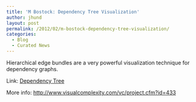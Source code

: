 ```yaml
---
title: 'M Bostock: Dependency Tree Visualization'
author: jhund
layout: post
permalink: /2012/02/m-bostock-dependency-tree-visualization/
categories:
  - Blog
  - Curated News
---
```

Hierarchical edge bundles are a very powerful visualization technique for dependency graphs.

Link: [Dependency Tree][1]

More info:&nbsp;http://www.visualcomplexity.com/vc/project.cfm?id=433

 [1]: http://bit.ly/xUnJJt
